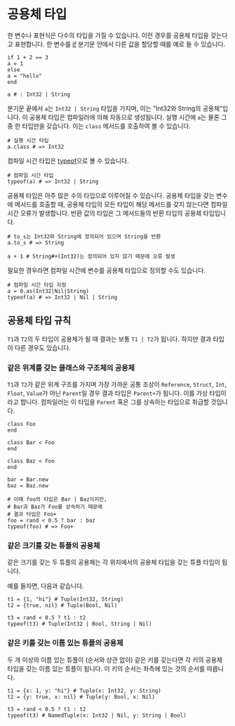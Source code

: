 # 공용체 타입

한 변수나 표현식은 다수의 타입을 가질 수 있습니다. 이런 경우를 공용체 타입을 갖는다고 표현합니다. 한 변수를 [if](if.html) 분기문 안에서 다른 값을 할당할 때를 예로 들 수 있습니다.

```crystal
if 1 + 2 == 3
a = 1
else
a = "hello"
end

a # : Int32 | String
```

분기문 끝에서 `a`는 `Int32 | String` 타입을 가지며, 이는 "Int32와 String의 공용체"입니다. 이 공용체 타입은 컴파일러에 의해 자동으로 생성됩니다. 실행 시간에 `a`는 물론 그 중 한 타입만을 갖습니다. 이는 `class` 메서드를 호출하여 볼 수 있습니다.

```crystal
# 실행 시간 타입
a.class # => Int32
```

컴파일 시간 타입은 [typeof](typeof.html)으로 볼 수 있습니다.

```crystal
# 컴파일 시간 타입
typeof(a) # => Int32 | String
```

공용체 타입은 아주 많은 수의 타입으로 이루어질 수 있습니다. 공용체 타입을 갖는 변수에 메서드를 호출할 때, 공용체 타입의 모든 타입이 해당 메서드를 갖지 않는다면 컴파일 시간 오류가 발생합니다. 반환 값의 타입은 그 메서드들의 반환 타입의 공용체 타입입니다.

```crystal
# to_s는 Int32와 String에 정의되어 있으며 String을 반환
a.to_s # => String

a + 1 # String#+(Int32)는 정의되어 있지 않기 때문에 오류 발생
```

필요한 경우라면 컴파일 시간에 변수를 공용체 타입으로 정의할 수도 있습니다.

```
# 컴파일 시간 타입 지정
a = 0.as(Int32|Nil|String)
typeof(a) # => Int32 | Nil | String
```

## 공용체 타입 규칙

`T1`과 `T2`의 두 타입이 공용체가 될 때 결과는 보통 `T1 | T2`가 됩니다. 하지만 결과 타입이 다른 경우도 있습니다.

### 같은 위계를 갖는 클래스와 구조체의 공용체

`T1`과 `T2`가 같은 위계 구조를 가지며 가장 가까운 공통 조상이 `Reference`, `Struct`, `Int`, `Float`, `Value`가 아닌 `Parent`일 경우 결과 타입은 `Parent+`가 됩니다. 이를 가상 타입이라고 합니다. 컴파일러는 이 타입을 `Parent` 혹은 그를 상속하는 타입으로 취급할 것입니다.

```crystal
class Foo
end

class Bar < Foo
end

class Baz < Foo
end

bar = Bar.new
baz = Baz.new

# 이때 foo의 타입은 Bar | Baz이지만,
# Bar과 Baz가 Foo를 상속하기 때문에
# 결과 타입은 Foo+
foo = rand < 0.5 ? bar : baz
typeof(foo) # => Foo+
```

### 같은 크기를 갖는 튜플의 공용체

같은 크기를 갖는 두 튜플의 공용체는 각 위치에서의 공용체 타입을 갖는 튜플 타입이 됩니다.

예를 들자면, 다음과 같습니다.

```crystal
t1 = {1, "hi"} # Tuple(Int32, String)
t2 = {true, nil} # Tuple(Bool, Nil)

t3 = rand < 0.5 ? t1 : t2
typeof(t3) # Tuple(Int32 | Bool, String | Nil)
```

### 같은 키를 갖는 이름 있는 튜플의 공용체

두 개 이상의 이름 있는 튜플이 (순서와 상관 없이) 같은 키를 갖는다면 각 키의 공용체 타입을 갖는 이름 있는 튜플이 됩니다. 이 키의 순서는 좌측에 있는 것의 순서를 따릅니다.

```crystal
t1 = {x: 1, y: "hi"} # Tuple(x: Int32, y: String)
t2 = {y: true, x: nil} # Tuple(y: Bool, x: Nil)

t3 = rand < 0.5 ? t1 : t2
typeof(t3) # NamedTuple(x: Int32 | Nil, y: String | Bool)
```
